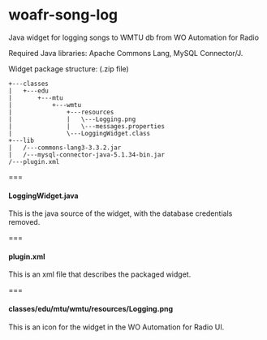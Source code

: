 woafr-song-log
==============

Java widget for logging songs to WMTU db from WO Automation for Radio

Required Java libraries: Apache Commons Lang, MySQL Connector/J.

Widget package structure: (.zip file)

```
+---classes
|   +---edu
|       +---mtu
|           +---wmtu
|               +---resources
|               |   \---Logging.png
|               |   \---messages.properties
|               \---LoggingWidget.class
+---lib
|   /---commons-lang3-3.3.2.jar
|   /---mysql-connector-java-5.1.34-bin.jar
/---plugin.xml
```

===
#### LoggingWidget.java

This is the java source of the widget, with the database credentials removed.

===
#### plugin.xml

This is an xml file that describes the packaged widget.

===
#### classes/edu/mtu/wmtu/resources/Logging.png

This is an icon for the widget in the WO Automation for Radio UI.
